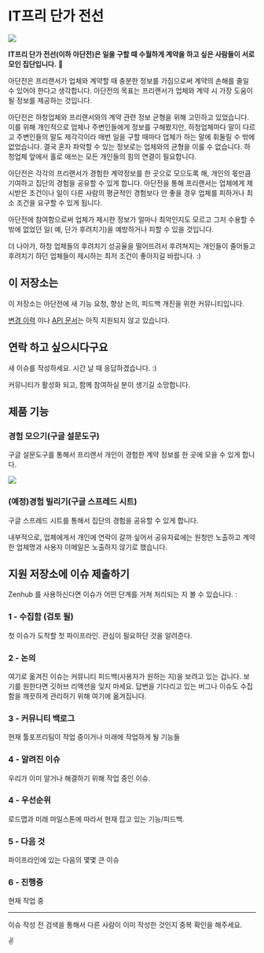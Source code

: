 # IT프리 단가 전선
<a href="https://zenhub.com"><img src="https://raw.githubusercontent.com/ZenHubIO/support/master/zenhub-badge.png"></a>

**IT프리 단가 전선(이하 아단전)은 일을 구할 때 수월하게 계약을 하고 싶은 사람들이 서로 모인 집단입니다.** 🎈 

아단전은 프리랜서가 업체와 계약할 때 충분한 정보를 가짐으로써 계약의 손해를 줄일 수 있어야 한다고 생각합니다. 아단전의 목표는 프리랜서가 업체와 계약 시 가장 도움이 될 정보를 제공하는 것입니다.

아단전은 하청업체와 프리랜서와의 계약 관련 정보 균형을 위해 고민하고 있었습니다. 이를 위해 개인적으로 업체나 주변인들에게 정보를 구해봤지만, 하청업체마다 말이 다르고 주변인들의 말도 제각각이라 매번 일을 구할 때마다 업체가 하는 말에 휘둘릴 수 밖에 없었습니다. 결국 혼자 파악할 수 있는 정보로는 업체와의 균형을 이룰 수 없습니다. 하청업체 앞에서 홀로 애쓰는 모든 개인들의 힘의 연결이 필요합니다.

아단전은 각각의 프리랜서가 경험한 계약정보를 한 곳으로 모으도록 해, 개인의 몫만큼 기여하고 집단의 경험을 공유할 수 있게 합니다. 아단전을 통해 프리랜서는 업체에게 제시받은 조건이나 일이 다른 사람의 평균적인 경험보다 안 좋을 경우 업체를 피하거나 최소 조건을 요구할 수 있게 됩니다.

아단전에 참여함으로써 업체가 제시한 정보가 얼마나 최악인지도 모르고 그저 수용할 수 밖에 없었던 일( 예, 단가 후려치기)을 예방하거나 피할 수 있을 것입니다.

더 나아가, 하청 업체들의 후려치기 성공율을 떨어뜨려서 후려쳐지는 개인들이 줄어들고 후려치기 하던 업체들이 제시하는 최저 조건이 좋아지길 바랍니다. :)

## 이 저장소는 

이 저장소는 아단전에 새 기능 요청, 향상 논의, 피드백 개진을 위한 커뮤니티입니다. 

[변경 이력](https://github.com/tool4Free/support/blob/master/CHANGELOG.md) 이나 [API 문서](https://github.com/tool4Free/API)는 아직 지원되지 않고 있습니다. 

## 연락 하고 싶으시다구요

새 이슈를 작성하세요. 시간 날 때 응답하겠습니다. :) 

커뮤니티가 활성화 되고, 함께 참여하실 분이 생기길 소망합니다.

## 제품 기능

### 경험 모으기(구글 설문도구)

구글 설문도구를 통해서 프리랜서 개인이 경험한 계약 정보를 한 곳에 모을 수 있게 합니다. 

![](http://imgdb.kr/eqUA.jpg)

### (예정)경험 빌리기(구글 스프레드 시트)

구글 스프레드 시트를 통해서 집단의 경험을 공유할 수 있게 합니다.  

내부적으로, 업체에게서 개인에 연락이 갈까 싶어서 공유자료에는 원청만 노출하고 계약한 업체명과 사용자 이메일은 노출하지 않기로 했습니다.

## 지원 저장소에 이슈 제출하기

Zenhub 를 사용하신다면 이슈가 어떤 단계를 거쳐 처리되는 지 볼 수 있습니다. :

### 1 - 수집함 (검토 될)

첫 이슈가 도착할 첫 파이프라인. 관심이 필요하단 것을 알려준다.

### 2 - 논의

여기로 옮겨진 이슈는 커뮤니티 피드백(사용자가 원하는 지)을 보려고 있는 겁니다. 보기를 원한다면 깃허브 리액션을 잊지 마세요. 답변을 기다리고 있는 버그나 이슈도 수집함을 깨끗하게 관리하기 위해 여기에 옮겨집니다.

### 3 - 커뮤니티 백로그

현재 툴포프리팀이 작업 중이거나 미래에 작업하게 될 기능들 

### 4 - 알려진 이슈

우리가 이미 알거나 해결하기 위해 작업 중인 이슈.

### 4 - 우선순위

로드맵과 미래 마일스톤에 따라서 현재 잡고 있는 기능/피드백.

### 5 - 다음 것

파이프라인에 있는 다음의 몇몇 큰 이슈

### 6 - 진행중

현재 작업 중

---

이슈 작성 전 검색을 통해서 다른 사람이 이미 작성한 것인지 중복 확인을 해주세요.

✌️ 

